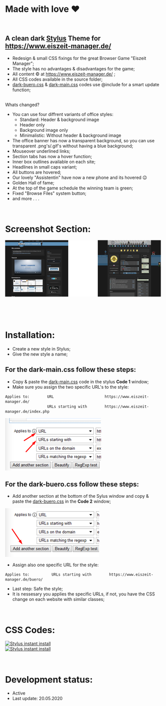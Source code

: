 # Made with love ❤
<br>

## A clean dark <a href="https://add0n.com/stylus.html">Stylus</a> Theme for https://www.eiszeit-manager.de/

 - Redesign & small CSS fixings for the great Browser Game "Eiszeit Manager";
 - The style has no advantages & disadvantages for the game;
 - All content © at https://www.eiszeit-manager.de/ ;
 - All CSS codes available in the source folder;
 - <a href="https://github.com/MadameSolette/Stylus/blob/master/eiszeit-manager.de/dark-buero.css">dark-buero.css</a> & <a href="https://github.com/MadameSolette/Stylus/blob/master/eiszeit-manager.de/dark-main.css">dark-main.css</a> codes use @include for a smart update function;
<br><br>

 Whats changed?
 - You can use four diffrent variants of office styles:
   - Standard: Header & background image
   - Header only
   - Background image only
   - Minimalistic: Without header & background image
 - The office banner has now a transparent background, so you can use transparent .png's/.gif's without having a blue background;
 - Mouseover underlined links;
 - Section tabs has now a hover function;
 - Inner box outlines available on each site;
 - Headlines in small caps variant;
 - All buttons are hovered;
 - Our lovely "Assistentin" have now a new phone and its hovered 😉
 - Golden Hall of fame;
 - At the top of the game schedule the winning team is green;
 - Fixed "Browse Files" system button;
 - and more . . .
 <br><br><br>

# Screenshot Section:
<p align="center">
 <a href="https://github.com/MadameSolette/Stylus/tree/master/eiszeit-manager.de/screenshot-section"><img src="https://raw.githubusercontent.com/MadameSolette/Stylus/master/eiszeit-manager.de/screenshot-section/images/preview-thumb.png" /></a>
</p>
<br><br><br>

# Installation:
 - Create a new style in Stylus;
 - Give the new style a name;

## For the dark-main.css follow these steps:
 - Copy & paste the <a href="https://raw.githubusercontent.com/MadameSolette/Stylus/master/eiszeit-manager.de/dark-main.css">dark-main.css</a> code in the stylus <b>Code 1</b> window;
 - Make sure you assign the two specific URL's to the style:
```
Applies to:        URL                       https://www.eiszeit-manager.de/
                   URLs starting with        https://www.eiszeit-manager.de/index.php
```
<img src="https://raw.githubusercontent.com/MadameSolette/Stylus/master/eiszeit-manager.de/screenshot-section/images/apply-to.png" />

## For the dark-buero.css follow these steps:
 - Add another section at the bottom of the Sylus window and copy & paste the <a href="https://raw.githubusercontent.com/MadameSolette/Stylus/master/eiszeit-manager.de/dark-buero.css">dark-buero.css</a> in the <b>Code 2</b> window;
<img src="https://raw.githubusercontent.com/MadameSolette/Stylus/master/eiszeit-manager.de/screenshot-section/images/another-section.png" />

 - Assign also one specific URL for the style:

```
Applies to:          URLs starting with        https://www.eiszeit-manager.de/buero/
```
 - Last step: Safe the style;
 - It is nessesary you applies the specific URLs, if not, you have the CSS change on each website with similar classes;
<br><br><br>

# CSS Codes:
[![Stylus instant install](https://img.shields.io/badge/eiszeit%20manager-%20Dark%20Main%20Page%20-282828.svg?style=popout&logoColor=29FDFD&labelColor=606060&logo=Stylus)](https://raw.githubusercontent.com/MadameSolette/Stylus/master/eiszeit-manager.de/dark-main.css)<br>
[![Stylus instant install](https://img.shields.io/badge/eiszeit%20manager-%20Dark%20Büro-282828.svg?style=popout&logoColor=29FDFD&labelColor=606060&logo=Stylus)](https://raw.githubusercontent.com/MadameSolette/Stylus/master/eiszeit-manager.de/dark-buero.css)
<br><br><br>

# Development status:
 - Active
 - Last update: 20.05.2020
